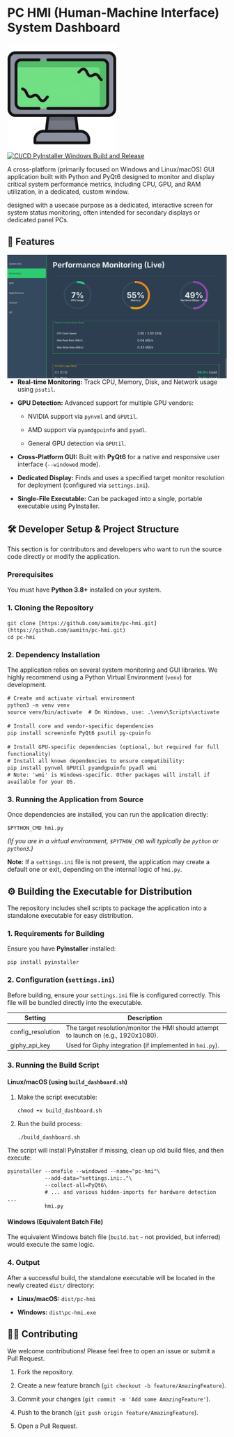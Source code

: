 PC HMI (Human-Machine Interface) System Dashboard
=================================================
<img src="./assets/logo.png" align="left" width="250">

[![CI/CD PyInstaller Windows Build and Release](https://github.com/aamitn/pc-hmi/actions/workflows/buildexec.yml/badge.svg)](https://github.com/aamitn/pc-hmi/actions/workflows/buildexec.yml)

A cross-platform (primarily focused on Windows and Linux/macOS) GUI application built with Python and PyQt6 designed to monitor and display critical system performance metrics, including CPU, GPU, and RAM utilization, in a dedicated, custom window.

designed with a usecase purpose as a dedicated, interactive screen for system status monitoring, often intended for secondary displays or dedicated panel PCs.

🚀 Features
-----------

<img src="./assets/ss.png" align="left" width="650">

-   **Real-time Monitoring:** Track CPU, Memory, Disk, and Network usage using `psutil`.

-   **GPU Detection:** Advanced support for multiple GPU vendors:

    -   NVIDIA support via `pynvml` and `GPUtil`.

    -   AMD support via `pyamdgpuinfo` and `pyadl`.

    -   General GPU detection via `GPUtil`.

-   **Cross-Platform GUI:** Built with **PyQt6** for a native and responsive user interface (`--windowed` mode).

-   **Dedicated Display:** Finds and uses a specified target monitor resolution for deployment (configured via `settings.ini`).

-   **Single-File Executable:** Can be packaged into a single, portable executable using PyInstaller.

🛠️ Developer Setup & Project Structure
---------------------------------------

This section is for contributors and developers who want to run the source code directly or modify the application.

### Prerequisites

You must have **Python 3.8+** installed on your system.

### 1\. Cloning the Repository

```
git clone [https://github.com/aamitn/pc-hmi.git](https://github.com/aamitn/pc-hmi.git)
cd pc-hmi

```

### 2\. Dependency Installation

The application relies on several system monitoring and GUI libraries. We highly recommend using a Python Virtual Environment (`venv`) for development.

```
# Create and activate virtual environment
python3 -m venv venv
source venv/bin/activate  # On Windows, use: .\venv\Scripts\activate

# Install core and vendor-specific dependencies
pip install screeninfo PyQt6 psutil py-cpuinfo

# Install GPU-specific dependencies (optional, but required for full functionality)
# Install all known dependencies to ensure compatibility:
pip install pynvml GPUtil pyamdgpuinfo pyadl wmi
# Note: 'wmi' is Windows-specific. Other packages will install if available for your OS.

```

### 3\. Running the Application from Source

Once dependencies are installed, you can run the application directly:

```
$PYTHON_CMD hmi.py

```

*(If you are in a virtual environment, `$PYTHON_CMD` will typically be `python` or `python3`.)*

**Note:** If a `settings.ini` file is not present, the application may create a default one or exit, depending on the internal logic of `hmi.py`.

⚙️ Building the Executable for Distribution
-------------------------------------------

The repository includes shell scripts to package the application into a standalone executable for easy distribution.

### 1\. Requirements for Building

Ensure you have **PyInstaller** installed:

```
pip install pyinstaller

```

### 2\. Configuration (`settings.ini`)

Before building, ensure your `settings.ini` file is configured correctly. This file will be bundled directly into the executable.

| Setting           | Description                                                                 |
|------------------|-----------------------------------------------------------------------------|
| config_resolution | The target resolution/monitor the HMI should attempt to launch on (e.g., 1920x1080). |
| giphy_api_key     | Used for Giphy integration (if implemented in `hmi.py`).                   |


### 3\. Running the Build Script

#### Linux/macOS (using `build_dashboard.sh`)

1.  Make the script executable:

    ```
    chmod +x build_dashboard.sh

    ```

2.  Run the build process:

    ```
    ./build_dashboard.sh

    ```

The script will install PyInstaller if missing, clean up old build files, and then execute:

```
pyinstaller --onefile --windowed --name="pc-hmi"\
            --add-data="settings.ini:."\
            --collect-all=PyQt6\
            # ... and various hidden-imports for hardware detection ...
            hmi.py

```

#### Windows (Equivalent Batch File)

The equivalent Windows batch file (`build.bat` - not provided, but inferred) would execute the same logic.

### 4\. Output

After a successful build, the standalone executable will be located in the newly created `dist/` directory:

-   **Linux/macOS:**  `dist/pc-hmi`

-   **Windows:**  `dist\pc-hmi.exe`

👨‍💻 Contributing
------------------

We welcome contributions! Please feel free to open an issue or submit a Pull Request.

1.  Fork the repository.

2.  Create a new feature branch (`git checkout -b feature/AmazingFeature`).

3.  Commit your changes (`git commit -m 'Add some AmazingFeature'`).

4.  Push to the branch (`git push origin feature/AmazingFeature`).

5.  Open a Pull Request.